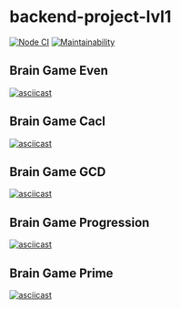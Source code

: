 # backend-project-lvl1

[![Node CI](https://github.com/NLIDie/backend-project-lvl1/workflows/Node%20CI/badge.svg)](https://github.com/NLIDie/backend-project-lvl1/actions)
[![Maintainability](https://api.codeclimate.com/v1/badges/a99a88d28ad37a79dbf6/maintainability)](https://codeclimate.com/github/NLIDie/backend-project-lvl1)

## Brain Game Even
[![asciicast](https://asciinema.org/a/wQFIQkDOS663NgYckTLLAHYT3.svg)](https://asciinema.org/a/wQFIQkDOS663NgYckTLLAHYT3)

## Brain Game Cacl
[![asciicast](https://asciinema.org/a/JXfubfWCj36g4I8X50tXK0zfk.svg)](https://asciinema.org/a/JXfubfWCj36g4I8X50tXK0zfk)

## Brain Game GCD
[![asciicast](https://asciinema.org/a/xQTgXn3EmbY1a02IB1R5FnPuK.svg)](https://asciinema.org/a/xQTgXn3EmbY1a02IB1R5FnPuK)

## Brain Game Progression
[![asciicast](https://asciinema.org/a/OtHR1CzUeEOtxkLeu082Ifajm.svg)](https://asciinema.org/a/OtHR1CzUeEOtxkLeu082Ifajm)

## Brain Game Prime
[![asciicast](https://asciinema.org/a/zb0UNj3g5odRb3z3M2jKJX8On.svg)](https://asciinema.org/a/zb0UNj3g5odRb3z3M2jKJX8On)